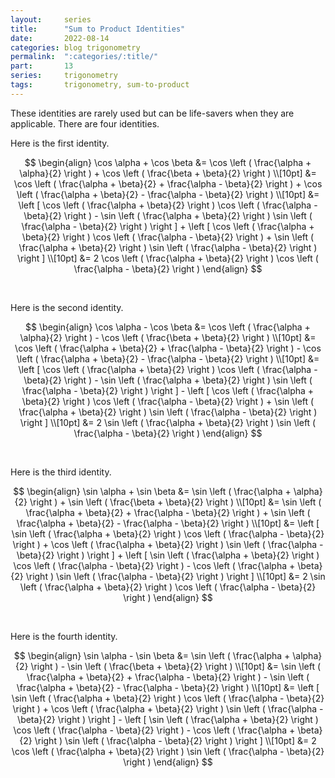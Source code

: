 ```yaml
---
layout:     series
title:      "Sum to Product Identities"
date:       2022-08-14
categories: blog trigonometry
permalink:  ":categories/:title/"
part:       13
series:     trigonometry
tags:       trigonometry, sum-to-product
---
```


These identities are rarely used but can be life-savers when they are applicable. There are four identities.

Here is the first identity.

$$
\begin{align}
    \cos \alpha + \cos \beta 
    &= \cos \left ( \frac{\alpha + \alpha}{2} \right ) + \cos \left ( \frac{\beta + \beta}{2} \right ) \\[10pt]
    &= \cos \left ( \frac{\alpha + \beta}{2} + \frac{\alpha - \beta}{2} \right ) + \cos \left ( \frac{\alpha + \beta}{2} - \frac{\alpha - \beta}{2} \right ) \\[10pt]
    &= \left [ \cos \left ( \frac{\alpha + \beta}{2} \right ) \cos \left ( \frac{\alpha - \beta}{2} \right ) - \sin \left ( \frac{\alpha + \beta}{2} \right ) \sin \left ( \frac{\alpha - \beta}{2} \right ) \right ] + \left [ \cos \left ( \frac{\alpha + \beta}{2} \right ) \cos \left ( \frac{\alpha - \beta}{2} \right ) + \sin \left ( \frac{\alpha + \beta}{2} \right ) \sin \left ( \frac{\alpha - \beta}{2} \right ) \right ] \\[10pt]
    &= 2 \cos \left ( \frac{\alpha + \beta}{2} \right ) \cos \left ( \frac{\alpha - \beta}{2} \right )
\end{align}
$$

<br>

Here is the second identity.

$$
\begin{align}
    \cos \alpha - \cos \beta 
    &= \cos \left ( \frac{\alpha + \alpha}{2} \right ) - \cos \left ( \frac{\beta + \beta}{2} \right ) \\[10pt]
    &= \cos \left ( \frac{\alpha + \beta}{2} + \frac{\alpha - \beta}{2} \right ) - \cos \left ( \frac{\alpha + \beta}{2} - \frac{\alpha - \beta}{2} \right ) \\[10pt]
    &= \left [ \cos \left ( \frac{\alpha + \beta}{2} \right ) \cos \left ( \frac{\alpha - \beta}{2} \right ) - \sin \left ( \frac{\alpha + \beta}{2} \right ) \sin \left ( \frac{\alpha - \beta}{2} \right ) \right ] - \left [ \cos \left ( \frac{\alpha + \beta}{2} \right ) \cos \left ( \frac{\alpha - \beta}{2} \right ) + \sin \left ( \frac{\alpha + \beta}{2} \right ) \sin \left ( \frac{\alpha - \beta}{2} \right ) \right ] \\[10pt]
    &= 2 \sin \left ( \frac{\alpha + \beta}{2} \right ) \sin \left ( \frac{\alpha - \beta}{2} \right )
\end{align}
$$

<br>

Here is the third identity.

$$
\begin{align}
    \sin \alpha + \sin \beta 
    &= \sin \left ( \frac{\alpha + \alpha}{2} \right ) + \sin \left ( \frac{\beta + \beta}{2} \right ) \\[10pt]
    &= \sin \left ( \frac{\alpha + \beta}{2} + \frac{\alpha - \beta}{2} \right ) + \sin \left ( \frac{\alpha + \beta}{2} - \frac{\alpha - \beta}{2} \right ) \\[10pt]
    &= \left [ \sin \left ( \frac{\alpha + \beta}{2} \right ) \cos \left ( \frac{\alpha - \beta}{2} \right ) + \cos \left ( \frac{\alpha + \beta}{2} \right ) \sin \left ( \frac{\alpha - \beta}{2} \right ) \right ] + \left [ \sin \left ( \frac{\alpha + \beta}{2} \right ) \cos \left ( \frac{\alpha - \beta}{2} \right ) - \cos \left ( \frac{\alpha + \beta}{2} \right ) \sin \left ( \frac{\alpha - \beta}{2} \right ) \right ] \\[10pt]
    &= 2 \sin \left ( \frac{\alpha + \beta}{2} \right ) \cos \left ( \frac{\alpha - \beta}{2} \right )
\end{align}
$$

<br>

Here is the fourth identity.

$$
\begin{align}
    \sin \alpha - \sin \beta 
    &= \sin \left ( \frac{\alpha + \alpha}{2} \right ) - \sin \left ( \frac{\beta + \beta}{2} \right ) \\[10pt]
    &= \sin \left ( \frac{\alpha + \beta}{2} + \frac{\alpha - \beta}{2} \right ) - \sin \left ( \frac{\alpha + \beta}{2} - \frac{\alpha - \beta}{2} \right ) \\[10pt]
    &= \left [ \sin \left ( \frac{\alpha + \beta}{2} \right ) \cos \left ( \frac{\alpha - \beta}{2} \right ) + \cos \left ( \frac{\alpha + \beta}{2} \right ) \sin \left ( \frac{\alpha - \beta}{2} \right ) \right ] - \left [ \sin \left ( \frac{\alpha + \beta}{2} \right ) \cos \left ( \frac{\alpha - \beta}{2} \right ) - \cos \left ( \frac{\alpha + \beta}{2} \right ) \sin \left ( \frac{\alpha - \beta}{2} \right ) \right ] \\[10pt]
    &= 2 \cos \left ( \frac{\alpha + \beta}{2} \right ) \sin \left ( \frac{\alpha - \beta}{2} \right )
\end{align}
$$